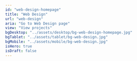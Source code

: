 ```yaml
---
id: "web-design-homepage"
title: "Web Design"
url: "web-design"
aria: "Go to Web Design page"
view: "View projects"
bgDesktop: "../assets/desktop/bg-web-design-homepage.jpg"
bgTablet: "../assets/tablet/bg-web-design.jpg"
bgMobile: "../assets/mobile/bg-web-design.jpg"
isHero: true
isDraft: false
---
```

